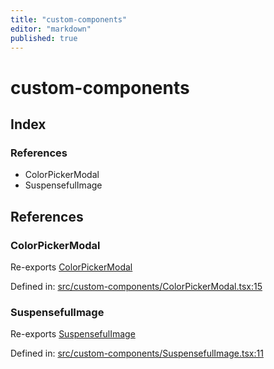 ```yaml
---
title: "custom-components"
editor: "markdown"
published: true
---
```


# custom-components

## Index

### References

- ColorPickerModal
- SuspensefulImage

## References

### ColorPickerModal

Re-exports [ColorPickerModal](ColorPickerModal#colorpickermodal)

Defined in:  [src/custom-components/ColorPickerModal.tsx:15](https://github.com/SteamDeckHomebrew/decky-frontend-lib/blob/-/src/custom-components/ColorPickerModal.tsx#L15)

### SuspensefulImage

Re-exports [SuspensefulImage](SuspensefulImage#suspensefulimage)

Defined in:  [src/custom-components/SuspensefulImage.tsx:11](https://github.com/SteamDeckHomebrew/decky-frontend-lib/blob/-/src/custom-components/SuspensefulImage.tsx#L11)
